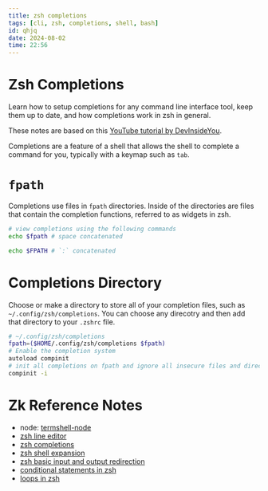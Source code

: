 ```yaml
---
title: zsh completions
tags: [cli, zsh, completions, shell, bash] 
id: qhjq
date: 2024-08-02
time: 22:56
---
```


# Zsh Completions 

Learn how to setup completions for any command line interface tool, keep them
up to date, and how completions work in zsh in general. 

These notes are based on this [YouTube tutorial by DevInsideYou](https://youtu.be/BHxaUP0kz9w?si=XBmr1BPIoCNRhaM3). 

Completions are a feature of a shell that allows the shell to complete a command
for you, typically with a keymap such as `tab`. 

# `fpath`

Completions use files in `fpath` directories. Inside of the directories are files
that contain the completion functions, referred to as widgets in zsh. 

```bash
# view completions using the following commands
echo $fpath # space concatenated 

echo $FPATH # `:` concatenated
```

# Completions Directory 

Choose or make a directory to store all of your completion files, such as 
`~/.config/zsh/completions`.  You can choose any direcotry and then add that 
directory to your `.zshrc` file. 

```bash
# ~/.config/zsh/completions
fpath=($HOME/.config/zsh/completions $fpath)
# Enable the completion system
autoload compinit
# init all completions on fpath and ignore all insecure files and directories
compinit -i
```

# Zk Reference Notes

- node: [termshell-node](z6c7-termshell-node.md)
- [zsh line editor](vyu9%20zsh-line-editor.md)
- [zsh completions](qhjq%20zsh-completions.md)
- [zsh shell expansion](vnp1%20zsh-shell-expansion.md)
- [zsh basic input and output redirection](t67j%20zsh-basic-input-and-output-redirection.md)
- [conditional statements in zsh](9izu%20conditional-statements-in-zsh.md)
- [loops in zsh](cegv%20loops-in-zsh.md)



